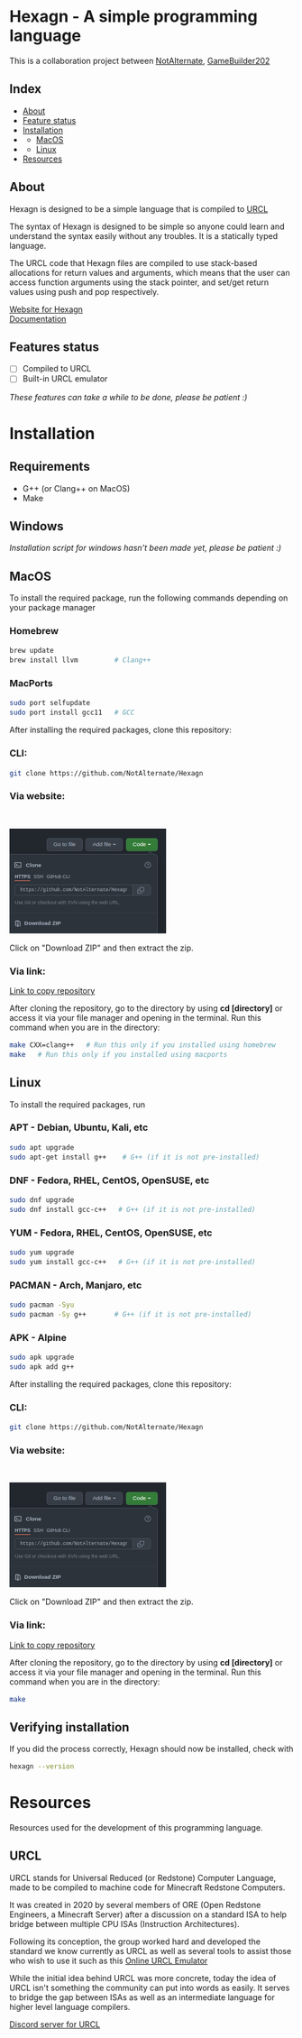 # Hexagn - A simple programming language
This is a collaboration project between
[NotAlternate](https://github.com/NotAlternate/), [GameBuilder202](https://github.com/GameBuilder202/)

## Index
- [About](#about)
- [Feature status](#features-status)
- [Installation](#installation)
- - [MacOS](#macos)
- - [Linux](#linux)
- [Resources](#resources)

## About

Hexagn is designed to be a simple language that is compiled to [URCL](#urcl)

The syntax of Hexagn is designed to be simple so anyone could learn and understand the syntax easily without any troubles.
It is a statically typed language.

The URCL code that Hexagn files are compiled to use stack-based allocations for return values and arguments, which means
that the user can access function arguments using the stack pointer, and set/get return values using push and pop respectively.

[Website for Hexagn](https://notalternate.github.io/hexagn/home.html)<br>
[Documentation](https://notalternate.github.io/hexagn/documentation/main.html)

## Features status

- [ ] Compiled to URCL
- [ ] Built-in URCL emulator

<i>These features can take a while to be done, please be patient :)</i>

# Installation

## Requirements

- G++ (or Clang++ on MacOS)
- Make

## Windows

<i>Installation script for windows hasn't been made yet, please be patient :)</i>

## MacOS

To install the required package, run the following commands depending on your package manager

### Homebrew

```bash
brew update
brew install llvm         # Clang++
```

### MacPorts

```bash
sudo port selfupdate
sudo port install gcc11   # GCC
```

After installing the required packages, clone this repository:
### CLI:
```bash
git clone https://github.com/NotAlternate/Hexagn
```
### Via website:
<br>

![Cloning repository via website](img/repo-install.png)

Click on "Download ZIP" and then extract the zip.
### Via link:
[Link to copy repository](https://github.com/NotAlternate/Hexagn.git)

After cloning the repository, go to the directory by using <b>cd [directory]</b> or access it via your file manager and opening in the terminal. Run this command when you are in the directory:

```bash
make CXX=clang++   # Run this only if you installed using homebrew
make   # Run this only if you installed using macports
```

## Linux

To install the required packages, run

### APT - Debian, Ubuntu, Kali, etc

```bash
sudo apt upgrade
sudo apt-get install g++    # G++ (if it is not pre-installed)
```

### DNF - Fedora, RHEL, CentOS, OpenSUSE, etc

```bash
sudo dnf upgrade
sudo dnf install gcc-c++   # G++ (if it is not pre-installed)
```

### YUM - Fedora, RHEL, CentOS, OpenSUSE, etc

```bash
sudo yum upgrade
sudo yum install gcc-c++   # G++ (if it is not pre-installed)
```

### PACMAN - Arch, Manjaro, etc

```bash
sudo pacman -Syu
sudo pacman -Sy g++       # G++ (if it is not pre-installed)
```
### APK - Alpine

```bash
sudo apk upgrade
sudo apk add g++
```

After installing the required packages, clone this repository:
### CLI:
```bash
git clone https://github.com/NotAlternate/Hexagn
```
### Via website:
<br>

![Cloning repository via website](img/repo-install.png)

Click on "Download ZIP" and then extract the zip.
### Via link:
[Link to copy repository](https://github.com/NotAlternate/Hexagn.git)

After cloning the repository, go to the directory by using <b>cd [directory]</b> or access it via your file manager and opening in the terminal. Run this command when you are in the directory:

```bash
make
```

## Verifying installation

If you did the process correctly, Hexagn should now be installed, check with

```bash
hexagn --version
```

# Resources

Resources used for the development of this programming language.

## URCL
URCL stands for Universal Reduced (or Redstone) Computer Language,
made to be compiled to machine code for Minecraft Redstone Computers.

It was created in 2020 by several members of ORE (Open Redstone Engineers, a Minecraft Server)
after a discussion on a standard ISA to help bridge between multiple CPU ISAs (Instruction Architectures).

Following its conception, the group worked hard and developed the standard we know currently as URCL
as well as several tools to assist those who wish to use it
such as this [Online URCL Emulator](https://bramotte.github.io/urcl-explorer)

While the initial idea behind URCL was more concrete, today the idea of URCL isn't something the community can put into words as easily.
It serves to bridge the gap between ISAs as well as an intermediate language for higher level language compilers.

[Discord server for URCL](https://discord.gg/Nv8jzWg5j8)